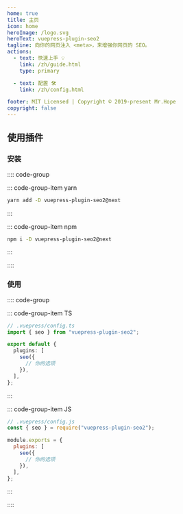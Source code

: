 ```yaml
---
home: true
title: 主页
icon: home
heroImage: /logo.svg
heroText: vuepress-plugin-seo2
tagline: 向你的网页注入 <meta>，来增强你网页的 SEO。
actions:
  - text: 快速上手 💡
    link: /zh/guide.html
    type: primary

  - text: 配置 🛠
    link: /zh/config.html

footer: MIT Licensed | Copyright © 2019-present Mr.Hope
copyright: false
---
```


## 使用插件

### 安装

:::: code-group

::: code-group-item yarn

```bash
yarn add -D vuepress-plugin-seo2@next
```

:::

::: code-group-item npm

```bash
npm i -D vuepress-plugin-seo2@next
```

:::

::::

### 使用

:::: code-group

::: code-group-item TS

```ts
// .vuepress/config.ts
import { seo } from "vuepress-plugin-seo2";

export default {
  plugins: [
    seo({
      // 你的选项
    }),
  ],
};
```

:::

::: code-group-item JS

```js
// .vuepress/config.js
const { seo } = require("vuepress-plugin-seo2");

module.exports = {
  plugins: [
    seo({
      // 你的选项
    }),
  ],
};
```

:::

::::
